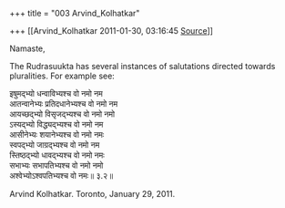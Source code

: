 +++
title = "003 Arvind_Kolhatkar"

+++
[[Arvind_Kolhatkar	2011-01-30, 03:16:45 [Source](https://groups.google.com/g/samskrita/c/XqC4LjwtVkM)]]



Namaste,

The Rudrasuukta has several instances of salutations directed towards  
pluralities. For example see:

इषुमद्भ्यो धन्वाविभ्यश्च वो नमो नम  
आतन्वानेभ्यः प्रतिदधानेभ्यश्च वो नमो नम  
आयच्छद्भ्यो विसृजद्भ्यश्च वो नमो नमो  
ऽस्यद्भ्यो विद्ध्यद्भ्यश्च वो नमो नम  
आसीनेभ्यः शयानेभ्यश्च वो नमो नमः  
स्वपद्भ्यो जाग्रद्भ्यश्च वो नमो नम  
स्तिष्ठद्भ्यो धावद्भ्यश्च वो नमो नमः  
सभाभ्यः सभापतिभ्यश्च वो नमो नमो  
अश्वेभ्योऽश्वपतिभ्यश्च वो नमः॥ ३.२॥

Arvind Kolhatkar. Toronto, January 29, 2011.


